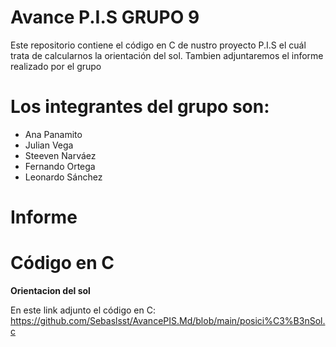 # Avance P.I.S GRUPO 9
Este repositorio contiene el código en C de nustro proyecto P.I.S el cuál trata de calcularnos la orientación del sol. 
Tambien adjuntaremos el informe realizado por el grupo 
# Los integrantes del grupo son: 
- Ana Panamito 
- Julian Vega 
- Steeven Narváez 
- Fernando Ortega 
- Leonardo Sánchez
# Informe 

# Código en C
**Orientacion del sol**

En este link adjunto el código en C: https://github.com/Sebaslsst/AvancePIS.Md/blob/main/posici%C3%B3nSol.c
